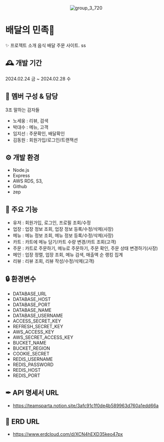 <p align="center">
  <img src="https://github.com/Node-4th/Backoffice-3.Baemin/assets/91053150/f501c129-d32b-49ad-82cc-eedbcf39a2af" alt="group_3_720">
</p>

# **배달의 민족🛵** #
✨ 프로젝트 소개
음식 배달 주문 사이트.
ss
## **🕰️ 개발 기간**
2024.02.24 금 ~ 2024.02.28 수
## **🤖 멤버 구성 & 담당**
3조 말하는 감자들
- 노세웅 : 리뷰, 검색
- 박대수 : 메뉴, 고객
- 임지선 : 주문확인, 배달확인
- 김동원 : 회원가입/로그인/트랜잭션
## **⚙️ 개발 환경**
- Node.js
- Express
- AWS RDS, S3,
- Github
- zep
## **📌 주요 기능**
- 유저 : 회원가입, 로그인, 프로필 조회/수정
- 업장 : 업장 정보 조회, 업장 정보 등록/수정/삭제(사장)
- 메뉴 : 메뉴 정보 조회, 메뉴 정보 등록/수정/삭제(사장)
- 카트 : 카트에 메뉴 담기/카트 수량 변경/카트 조회(고객)
- 주문 : 카트로 주문하기, 메뉴로 주문하기, 주문 확인, 주문 상태 변경하기(사장)
- 메인 : 업장 정렬, 업장 조회, 메뉴 검색, 매출액 순 랭킹 집계
- 리뷰 : 리뷰 조회, 리뷰 작성/수정/삭제(고객)
## **🔒 환경변수**
- DATABASE_URL
- DATABASE_HOST
- DATABASE_PORT
- DATABASE_NAME
- DATABASE_USERNAME
- ACCESS_SECRET_KEY
- REFRESH_SECRET_KEY
- AWS_ACCESS_KEY
- AWS_SECRET_ACCESS_KEY
- BUCKET_NAME
- BUCKET_REGION
- COOKIE_SECRET
- REDIS_USERNAME
- REDIS_PASSWORD
- REDIS_HOST
- REDIS_PORT
## **✒ API 명세서 URL**
- https://teamsparta.notion.site/3afc91c1f0de4b589963d760a1edd66a
## **🔧 ERD URL**
- https://www.erdcloud.com/d/XCN4hEXD35keo47px

